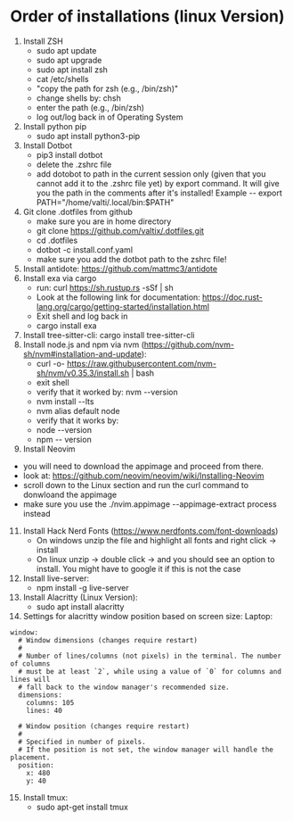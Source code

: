 # Order of installations (linux Version)

1. Install ZSH
   - sudo apt update
   - sudo apt upgrade
   - sudo apt install zsh
   - cat /etc/shells
   - "copy the path for zsh (e.g., /bin/zsh)"
   - change shells by: chsh
   - enter the path (e.g., /bin/zsh)
   - log out/log back in of Operating System
2. Install python pip
   - sudo apt install python3-pip
3. Install Dotbot
   - pip3 install dotbot
   - delete the .zshrc file
   - add dotobot to path in the current session only (given that you cannot add it to the .zshrc file yet)
     by export command. It will give you the path in the comments after it's installed!
     Example -- export PATH="/home/valti/.local/bin:$PATH"
4. Git clone .dotfiles from github
   - make sure you are in home directory
   - git clone https://github.com/valtix/.dotfiles.git
   - cd .dotfiles
   - dotbot -c install.conf.yaml
   - make sure you add the dotbot path to the zshrc file!
6. Install antidote: https://github.com/mattmc3/antidote 
7. Install exa via cargo
   - run: curl https://sh.rustup.rs -sSf | sh
   - Look at the following link for documentation: https://doc.rust-lang.org/cargo/getting-started/installation.html
   - Exit shell and log back in
   - cargo install exa
8. Install tree-sitter-cli: cargo install tree-sitter-cli
9. Install node.js and npm via nvm (https://github.com/nvm-sh/nvm#installation-and-update):
   - curl -o- https://raw.githubusercontent.com/nvm-sh/nvm/v0.35.3/install.sh | bash
   - exit shell
   - verify that it worked by: nvm --version
   - nvm install --lts
   - nvm alias default node
   - verify that it works by:
   - node --version
   - npm -- version
10. Install Neovim
   - you will need to download the appimage and proceed from there.
   - look at: https://github.com/neovim/neovim/wiki/Installing-Neovim
   - scroll down to the Linux section and run the curl command to donwloand the appimage
   - make sure you use the ./nvim.appimage --appimage-extract process instead
11. Install Hack Nerd Fonts (https://www.nerdfonts.com/font-downloads)
    - On windows unzip the file and highlight all fonts and right click -> install
    - On linux unzip -> double click -> and you should see an option to install. You might have to google it if this is not the case
12. Install live-server:
    - npm install -g live-server
13. Install Alacritty (Linux Version):
    - sudo apt install alacritty
14. Settings for alacritty window position based on screen size:
    Laptop:

```
window:
  # Window dimensions (changes require restart)
  #
  # Number of lines/columns (not pixels) in the terminal. The number of columns
  # must be at least `2`, while using a value of `0` for columns and lines will
  # fall back to the window manager's recommended size.
  dimensions:
    columns: 105
    lines: 40

  # Window position (changes require restart)
  #
  # Specified in number of pixels.
  # If the position is not set, the window manager will handle the placement.
  position:
    x: 480
    y: 40
```

15. Install tmux:
    - sudo apt-get install tmux
